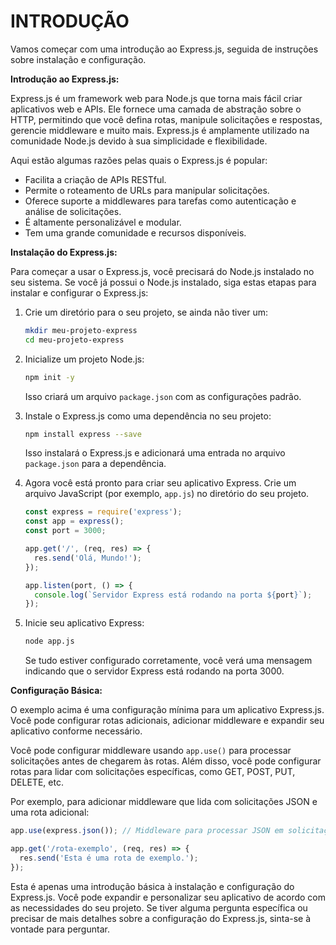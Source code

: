 # INTRODUÇÃO
Vamos começar com uma introdução ao Express.js, seguida de instruções sobre instalação e configuração.

**Introdução ao Express.js:**

Express.js é um framework web para Node.js que torna mais fácil criar aplicativos web e APIs. Ele fornece uma camada de abstração sobre o HTTP, permitindo que você defina rotas, manipule solicitações e respostas, gerencie middleware e muito mais. Express.js é amplamente utilizado na comunidade Node.js devido à sua simplicidade e flexibilidade.

Aqui estão algumas razões pelas quais o Express.js é popular:

- Facilita a criação de APIs RESTful.
- Permite o roteamento de URLs para manipular solicitações.
- Oferece suporte a middlewares para tarefas como autenticação e análise de solicitações.
- É altamente personalizável e modular.
- Tem uma grande comunidade e recursos disponíveis.

**Instalação do Express.js:**

Para começar a usar o Express.js, você precisará do Node.js instalado no seu sistema. Se você já possui o Node.js instalado, siga estas etapas para instalar e configurar o Express.js:

1. Crie um diretório para o seu projeto, se ainda não tiver um:

   ```bash
   mkdir meu-projeto-express
   cd meu-projeto-express
   ```

2. Inicialize um projeto Node.js:

   ```bash
   npm init -y
   ```

   Isso criará um arquivo `package.json` com as configurações padrão.

3. Instale o Express.js como uma dependência no seu projeto:

   ```bash
   npm install express --save
   ```

   Isso instalará o Express.js e adicionará uma entrada no arquivo `package.json` para a dependência.

4. Agora você está pronto para criar seu aplicativo Express. Crie um arquivo JavaScript (por exemplo, `app.js`) no diretório do seu projeto.

   ```javascript
   const express = require('express');
   const app = express();
   const port = 3000;

   app.get('/', (req, res) => {
     res.send('Olá, Mundo!');
   });

   app.listen(port, () => {
     console.log(`Servidor Express está rodando na porta ${port}`);
   });
   ```

5. Inicie seu aplicativo Express:

   ```bash
   node app.js
   ```

   Se tudo estiver configurado corretamente, você verá uma mensagem indicando que o servidor Express está rodando na porta 3000.

**Configuração Básica:**

O exemplo acima é uma configuração mínima para um aplicativo Express.js. Você pode configurar rotas adicionais, adicionar middleware e expandir seu aplicativo conforme necessário.

Você pode configurar middleware usando `app.use()` para processar solicitações antes de chegarem às rotas. Além disso, você pode configurar rotas para lidar com solicitações específicas, como GET, POST, PUT, DELETE, etc.

Por exemplo, para adicionar middleware que lida com solicitações JSON e uma rota adicional:

```javascript
app.use(express.json()); // Middleware para processar JSON em solicitações

app.get('/rota-exemplo', (req, res) => {
  res.send('Esta é uma rota de exemplo.');
});
```

Esta é apenas uma introdução básica à instalação e configuração do Express.js. Você pode expandir e personalizar seu aplicativo de acordo com as necessidades do seu projeto. Se tiver alguma pergunta específica ou precisar de mais detalhes sobre a configuração do Express.js, sinta-se à vontade para perguntar.